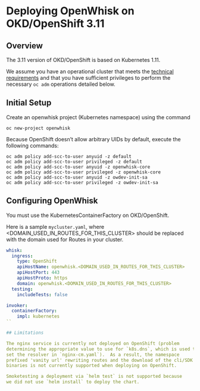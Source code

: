 <!--
#
# Licensed to the Apache Software Foundation (ASF) under one or more
# contributor license agreements.  See the NOTICE file distributed with
# this work for additional information regarding copyright ownership.
# The ASF licenses this file to You under the Apache License, Version 2.0
# (the "License"); you may not use this file except in compliance with
# the License.  You may obtain a copy of the License at
#
#     http://www.apache.org/licenses/LICENSE-2.0
#
# Unless required by applicable law or agreed to in writing, software
# distributed under the License is distributed on an "AS IS" BASIS,
# WITHOUT WARRANTIES OR CONDITIONS OF ANY KIND, either express or implied.
# See the License for the specific language governing permissions and
# limitations under the License.
#
-->

# Deploying OpenWhisk on OKD/OpenShift 3.11

## Overview

The 3.11 version of OKD/OpenShift is based on Kubernetes 1.11.

We assume you have an operational cluster that meets the
[technical requirements](okd-technical-requirements.md) and that you
have sufficient privileges to perform the necessary `oc adm`
operations detailed below.

## Initial Setup

Create an openwhisk project (Kubernetes namespace) using the command
```shell
oc new-project openwhisk
```

Because OpenShift doesn’t allow arbitrary UIDs by default, execute the following commands:
```shell
oc adm policy add-scc-to-user anyuid -z default
oc adm policy add-scc-to-user privileged -z default
oc adm policy add-scc-to-user anyuid -z openwhisk-core
oc adm policy add-scc-to-user privileged -z openwhisk-core
oc adm policy add-scc-to-user anyuid -z owdev-init-sa
oc adm policy add-scc-to-user privileged -z owdev-init-sa
```

## Configuring OpenWhisk

You must use the KubernetesContainerFactory on OKD/OpenShift.

Here is a sample `mycluster.yaml`, where <DOMAIN_USED_IN_ROUTES_FOR_THIS_CLUSTER>
should be replaced with the domain used for Routes in your cluster.
```yaml
whisk:
  ingress:
    type: OpenShift
    apiHostName: openwhisk.<DOMAIN_USED_IN_ROUTES_FOR_THIS_CLUSTER>
    apiHostPort: 443
    apiHostProto: https
    domain: openwhisk.<DOMAIN_USED_IN_ROUTES_FOR_THIS_CLUSTER>
  testing:
    includeTests: false

invoker:
  containerFactory:
    impl: kubernetes
``

## Limitations

The nginx service is currently not deployed on OpenShift (problem
determining the appropriate value to use for `k8s.dns`, which is used to
set the resolver in `nginx-cm.yaml`).  As a result, the namespace
prefixed 'vanity url' rewriting routes and the download of the cli/SDK
binaries is not currently supported when deploying on OpenShift.

Smoketesting a deployment via `helm test` is not supported because
we did not use `helm install` to deploy the chart.
